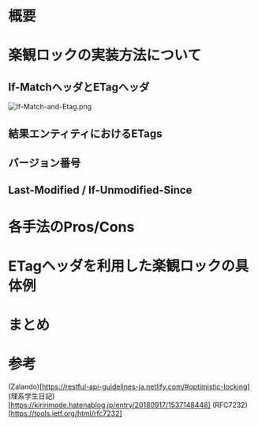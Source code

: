 # 概要



# 楽観ロックの実装方法について

## If-MatchヘッダとETagヘッダ

![If-Match-and-Etag.png](https://qiita-image-store.s3.ap-northeast-1.amazonaws.com/0/441085/b43b84a5-221a-a76d-d6b9-b46fcbcbc53c.png)


## 結果エンティティにおけるETags
    
## バージョン番号

## Last-Modified / If-Unmodified-Since

# 各手法のPros/Cons

# ETagヘッダを利用した楽観ロックの具体例

# まとめ

# 参考

(Zalando)[https://restful-api-guidelines-ja.netlify.com/#optimistic-locking]
(理系学生日記)[https://kiririmode.hatenablog.jp/entry/20180917/1537148448]
(RFC7232)[https://tools.ietf.org/html/rfc7232]